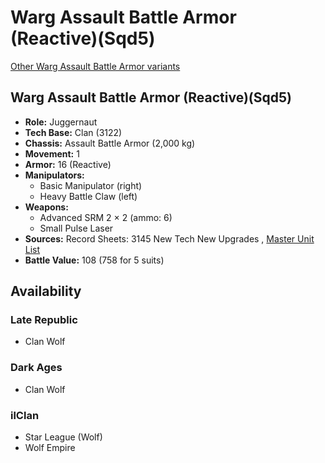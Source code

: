 # Warg Assault Battle Armor (Reactive)(Sqd5) 

[Other Warg Assault Battle Armor variants](../warg_assault_battle_armor.md) 

## Warg Assault Battle Armor (Reactive)(Sqd5) 

- **Role:** Juggernaut 
- **Tech Base:** Clan (3122) 
- **Chassis:** Assault Battle Armor (2,000 kg) 
- **Movement:** 1 
- **Armor:** 16 (Reactive) 
- **Manipulators:** 
  - Basic Manipulator (right) 
  - Heavy Battle Claw (left) 
- **Weapons:** 
  - Advanced SRM 2 × 2 (ammo: 6) 
  - Small Pulse Laser 
- **Sources:** Record Sheets: 3145 New Tech New Upgrades , [Master Unit List](http://masterunitlist.info/Unit/Details/8802) 
- **Battle Value:** 108 (758 for 5 suits) 

## Availability 

### Late Republic 

- Clan Wolf 

### Dark Ages 

- Clan Wolf 

### ilClan 

- Star League (Wolf) 
- Wolf Empire 

